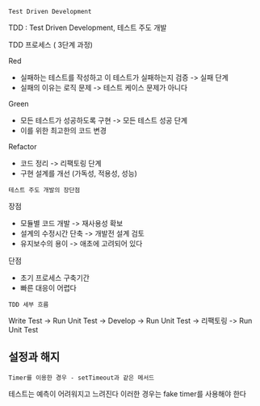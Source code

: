 `Test Driven Development`

TDD : Test Driven Development, 테스트 주도 개발

TDD 프로세스 ( 3단계 과정)

Red
- 실패하는 테스트를 작성하고 이 테스트가 실패하는지 검증 -> 실패 단계
- 실패의 이유는 로직 문제 -> 테스트 케이스 문제가 아니다

Green
- 모든 테스트가 성공하도록 구현 -> 모든 테스트 성공 단계
- 이를 위한 최고한의 코드 변경

Refactor
- 코드 정리 -> 리팩토링 단계
- 구현 설계를 개선 (가독성, 적용성, 성능)

`테스트 주도 개발의 장단점`

장점
- 모듈별 코드 개발 -> 재사용성 확보
- 설계의 수정시간 단축 -> 개발전 설계 검토
- 유지보수의 용이 -> 애초에 고려되어 있다

단점
- 초기 프로세스 구축기간
- 빠른 대응이 어렵다


`TDD 세부 흐름`



Write Test -> Run Unit Test -> Develop -> Run Unit Test -> 리팩토링 -> Run Unit Test


설정과 해지
-

`Timer를 이용한 경우 - setTimeout과 같은 메서드`

테스트는 예측이 어려워지고 느려진다
이러한 경우는 fake timer를 사용해야 한다
